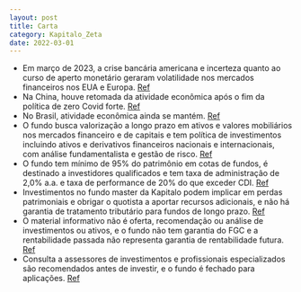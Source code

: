 ```yaml
---
layout: post
title: Carta
category: Kapitalo_Zeta
date: 2022-03-01
---
```


- Em março de 2023, a crise bancária americana e incerteza quanto ao curso de aperto monetário geraram volatilidade nos mercados financeiros nos EUA e Europa.
<a href="#" onclick="search_on_pdf('Cenário Ao longo do mês, a crise bancária americana movimentou os mercados e gerou mais incertezas ')">Ref</a>
- Na China, houve retomada da atividade econômica após o fim da política de zero Covid forte.
<a href="#" onclick="search_on_pdf('maio/22, puxada principalmente pela atividade do setor de serviços. Na China, tivemos a divulgação ')">Ref</a>
- No Brasil, atividade econômica ainda se mantém.
<a href="#" onclick="search_on_pdf('No Brasil, estamos esperando uma desaceleração mais significativa da atividade há bastante tempo, ma')">Ref</a>
- O fundo busca valorização a longo prazo em ativos e valores mobiliários nos mercados financeiro e de capitais e tem política de investimentos incluindo ativos e derivativos financeiros nacionais e internacionais, com análise fundamentalista e gestão de risco.
<a href="#" onclick="search_on_pdf('O objetivo do Fundo é buscar a valorização de suas cotas no longo prazo, por meio da realização de i')">Ref</a>
- O fundo tem mínimo de 95% do patrimônio em cotas de fundos, é destinado a investidores qualificados e tem taxa de administração de 2,0% a.a. e taxa de performance de 20% do que exceder CDI.
<a href="#" onclick="search_on_pdf('análise fundamentalista associada à rigorosa monitoração e gestão de risco. Este fundo aplica no mín')">Ref</a>
- Investimentos no fundo master da Kapitalo podem implicar em perdas patrimoniais e obrigar o quotista a aportar recursos adicionais, e não há garantia de tratamento tributário para fundos de longo prazo.
<a href="#" onclick="search_on_pdf('superiores ao capital aplicado, implicando na ocorrência de patrimônio líquido negativo no Fundo e n')">Ref</a>
- O material informativo não é oferta, recomendação ou análise de investimentos ou ativos, e o fundo não tem garantia do FGC e a rentabilidade passada não representa garantia de rentabilidade futura.
<a href="#" onclick="search_on_pdf('Este conteúdo foi preparado pelas gestoras Kapitalo (Kapitalo Investimentos Ltda. e Kapitalo Ciclo G')">Ref</a>
- Consulta a assessores de investimentos e profissionais especializados são recomendados antes de investir, e o fundo é fechado para aplicações.
<a href="#" onclick="search_on_pdf('de investimentos e profissionais especializados antes de tomar sua decisão. O Fundo apresentado pode')">Ref</a>
